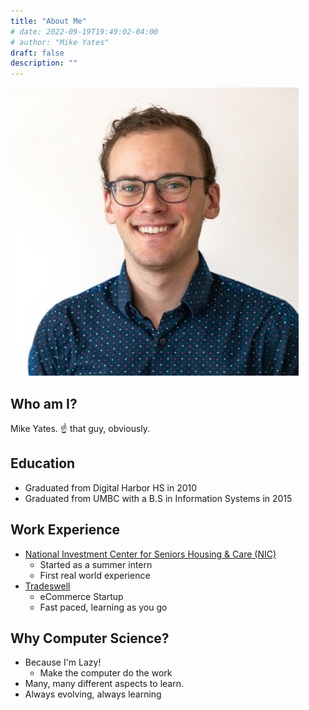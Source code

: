 ```yaml
---
title: "About Me"
# date: 2022-09-19T19:49:02-04:00
# author: "Mike Yates"
draft: false
description: ""
---
```


![alt text](me.jpeg)

## Who am I?
Mike Yates. :point_up: that guy, obviously.

## Education
- Graduated from Digital Harbor HS in 2010
- Graduated from UMBC with a B.S in Information Systems in 2015

## Work Experience
- [National Investment Center for Seniors Housing & Care (NIC)](nic.org)
  - Started as a summer intern
  - First real world experience
- [Tradeswell](https://www.tradeswell.com/)
  - eCommerce Startup
  - Fast paced, learning as you go

## Why Computer Science?
- Because I'm Lazy!
  - Make the computer do the work
    <!-- Discuss getting start with TI-83. Learning how to program the math functions rather than learning them. Whoops. -->
- Many, many different aspects to learn.
- Always evolving, always learning
  <!-- Mention smartphones being ubiquitous during their life. -->
  <!-- >